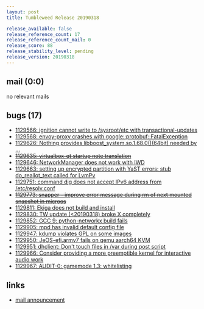 ```yaml
---
layout: post
title: Tumbleweed Release 20190318

release_available: false
release_reference_count: 17
release_reference_count_mail: 0
release_score: 88
release_stability_level: pending
release_version: 20190318
---
```


## mail (0:0)

no relevant mails

## bugs (17)

<!--more-->

- [1129566: ignition cannot write to /sysroot/etc with transactional-updates](https://bugzilla.opensuse.org/show_bug.cgi?id=1129566)
- [1129568: envoy-proxy crashes with google::protobuf::FatalException](https://bugzilla.opensuse.org/show_bug.cgi?id=1129568)
- [1129626: Nothing provides libboost_system.so.1.68.0()(64bit) needed by ...](https://bugzilla.opensuse.org/show_bug.cgi?id=1129626)
- ~~[1129635: virtualbox-qt startup note translation](https://bugzilla.opensuse.org/show_bug.cgi?id=1129635)~~
- [1129646: NetworkManager does not work with IWD](https://bugzilla.opensuse.org/show_bug.cgi?id=1129646)
- [1129663: setting up encrypted partition with YaST errors: stub do_reallot_text called for LvmPv](https://bugzilla.opensuse.org/show_bug.cgi?id=1129663)
- [1129751: command dig does not accept IPv6 address from /etc/resolv.conf](https://bugzilla.opensuse.org/show_bug.cgi?id=1129751)
- ~~[1129773: snapper - improve error message during rm of next mounted snapshot in microos](https://bugzilla.opensuse.org/show_bug.cgi?id=1129773)~~
- [1129811: Ekiga does not build and install](https://bugzilla.opensuse.org/show_bug.cgi?id=1129811)
- [1129830: TW update (<20190318) broke X completely](https://bugzilla.opensuse.org/show_bug.cgi?id=1129830)
- [1129852: GCC 9: python-networkx build fails](https://bugzilla.opensuse.org/show_bug.cgi?id=1129852)
- [1129905: mpd has invalid default config file](https://bugzilla.opensuse.org/show_bug.cgi?id=1129905)
- [1129947: kdump violates GPL on some images](https://bugzilla.opensuse.org/show_bug.cgi?id=1129947)
- [1129950: JeOS-efi.armv7 fails on qemu aarch64 KVM](https://bugzilla.opensuse.org/show_bug.cgi?id=1129950)
- [1129951: dhclient: Don't touch files in /var during post script](https://bugzilla.opensuse.org/show_bug.cgi?id=1129951)
- [1129966: Consider providing a more preemptible kernel for interactive audio work](https://bugzilla.opensuse.org/show_bug.cgi?id=1129966)
- [1129967: AUDIT-0: gamemode 1.3: whitelisting](https://bugzilla.opensuse.org/show_bug.cgi?id=1129967)



## links

- [mail announcement](https://lists.opensuse.org/opensuse-factory/2019-03/msg00277.html)
